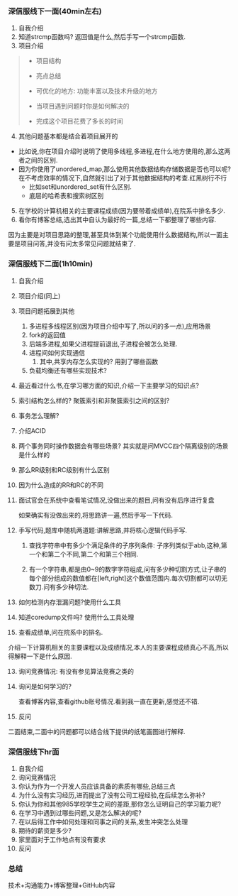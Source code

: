 ### 深信服线下一面(40min左右)

1. 自我介绍
2. 知道strcmp函数吗? 返回值是什么,然后手写一个strcmp函数.
3. 项目介绍

> * 项目结构
>
> * 亮点总结
>
> * 可优化的地方: 功能丰富以及技术升级的地方
>
> * 当项目遇到问题时你是如何解决的
>
> * 完成这个项目花费了多长的时间
>

4. 其他问题基本都是结合着项目展开的

* 比如说,你在项目介绍时说明了使用多线程,多进程,在什么地方使用的,那么这两者之间的区别.
* 因为你使用了unordered_map,那么使用其他数据结构存储数据是否也可以呢?在不考虑效率的情况下,自然就引出了对于其他数据结构的考查.红黑树行不行
  * 比如set和unordered_set有什么区别.
  * 底层的哈希表和搜索树区别

5. 在学校的计算机相关的主要课程成绩(因为要带着成绩单),在院系中排名多少.
5. 看你有博客总结,选出其中自认为最好的一篇,总结一下都整理了哪些内容.

因为主要是对项目思路的整理,甚至具体到某个功能使用什么数据结构,所以一面主要是项目问答,并没有问太多常见问题就结束了.

### 深信服线下二面(1h10min)

1. 自我介绍
2. 项目介绍(同上)
3. 项目问题拓展到其他
   1. 多进程多线程区别(因为项目介绍中写了,所以问的多一点),应用场景
   2. fork的返回值
   3. 后端多进程,如果父进程提前退出,子进程会被怎么处理.
   4. 进程间如何实现通信
      1. 其中,共享内存怎么实现的? 用到了哪些函数
   5. 负载均衡还有哪些实现技术?
4. 最近看过什么书,在学习哪方面的知识,介绍一下主要学习的知识点?

5. 索引结构怎么样的? 聚簇索引和非聚簇索引之间的区别?

6. 事务怎么理解? 

7. 介绍ACID

8. 两个事务同时操作数据会有哪些场景? 其实就是问MVCC四个隔离级别的场景是什么样的

9. 那么RR级别和RC级别有什么区别

10. 因为什么造成的RR和RC的不同

11. 面试官会在系统中查看笔试情况,没做出来的题目,问有没有后序进行复盘

    如果确实有没做出来的,将思路讲一遍,然后手写一下代码.

12. 手写代码,题库中随机两道题:讲解思路,并将核心逻辑代码手写.

    1. 查找字符串中有多少个满足条件的子序列条件: 子序列类似于abb,这种,第一个和第二个不同,第二个和第三个相同.

    2. 有一个字符串,都是由0~9的数字字符组成,问有多少种切割方式,让子串的每个部分组成的数值都在[left,right]这个数值范围内.每次切割都可以切无数刀.问有多少种切法.

13. 如何检测内存泄漏问题?使用什么工具

14. 知道coredump文件吗? 使用什么工具处理

15. 查看成绩单,问在院系中的排名. 

介绍一下计算机相关的主要课程以及成绩情况,本人的主要课程成绩真心不高,所以得解释一下是什么原因.

13. 询问竞赛情况: 有没有参见算法竞赛之类的

14. 询问是如何学习的?

    查看博客内容,查看github账号情况.看到我一直在更新,感觉还不错.

15. 反问

二面结束,二面中的问题都可以结合线下提供的纸笔画图进行解释.

### 深信服线下hr面

1. 自我介绍
2. 询问竞赛情况
3. 你认为作为一个开发人员应该具备的素质有哪些,总结三点
4. 为什么没有实习经历,进而提出了没有公司工程经验,在后续怎么弥补?
5. 你认为你和其他985学校学生之间的差距,那你怎么证明自己的学习能力呢?
6. 在学习中遇到过哪些问题,又是怎么解决的呢?
7. 在以后得工作中如何处理和同事之间的关系,发生冲突怎么处理
8. 期待的薪资是多少?
9. 家里面对于工作地点有没有要求
10. 反问

### 总结

技术+沟通能力+博客整理+GitHub内容